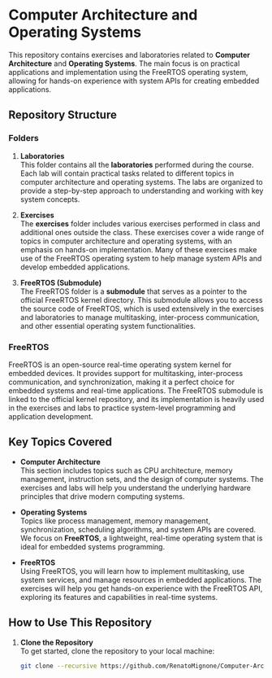 # Computer Architecture and Operating Systems

This repository contains exercises and laboratories related to **Computer Architecture** and **Operating Systems**. The main focus is on practical applications and implementation using the FreeRTOS operating system, allowing for hands-on experience with system APIs for creating embedded applications.

## Repository Structure

### Folders

1. **Laboratories**  
   This folder contains all the **laboratories** performed during the course. Each lab will contain practical tasks related to different topics in computer architecture and operating systems. The labs are organized to provide a step-by-step approach to understanding and working with key system concepts.

2. **Exercises**  
   The **exercises** folder includes various exercises performed in class and additional ones outside the class. These exercises cover a wide range of topics in computer architecture and operating systems, with an emphasis on hands-on implementation. Many of these exercises make use of the FreeRTOS operating system to help manage system APIs and develop embedded applications.

3. **FreeRTOS (Submodule)**  
   The FreeRTOS folder is a **submodule** that serves as a pointer to the official FreeRTOS kernel directory. This submodule allows you to access the source code of FreeRTOS, which is used extensively in the exercises and laboratories to manage multitasking, inter-process communication, and other essential operating system functionalities.

### FreeRTOS

FreeRTOS is an open-source real-time operating system kernel for embedded devices. It provides support for multitasking, inter-process communication, and synchronization, making it a perfect choice for embedded systems and real-time applications. The FreeRTOS submodule is linked to the official kernel repository, and its implementation is heavily used in the exercises and labs to practice system-level programming and application development.

## Key Topics Covered

- **Computer Architecture**  
  This section includes topics such as CPU architecture, memory management, instruction sets, and the design of computer systems. The exercises and labs will help you understand the underlying hardware principles that drive modern computing systems.

- **Operating Systems**  
  Topics like process management, memory management, synchronization, scheduling algorithms, and system APIs are covered. We focus on **FreeRTOS**, a lightweight, real-time operating system that is ideal for embedded systems programming.

- **FreeRTOS**  
  Using FreeRTOS, you will learn how to implement multitasking, use system services, and manage resources in embedded applications. The exercises will help you get hands-on experience with the FreeRTOS API, exploring its features and capabilities in real-time systems.

## How to Use This Repository

1. **Clone the Repository**  
   To get started, clone the repository to your local machine:
   ```bash
   git clone --recursive https://github.com/RenatoMignone/Computer-Architecture-and-Operating-Systems.git
